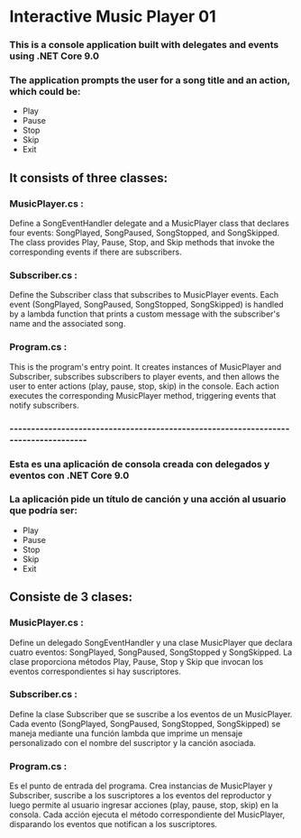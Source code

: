 # Interactive Music Player 01

### This is a console application built with delegates and events using .NET Core 9.0

### The application prompts the user for a song title and an action, which could be:
- Play
- Pause
- Stop
- Skip
- Exit

## It consists of three classes:

### MusicPlayer.cs :
Define a SongEventHandler delegate and a MusicPlayer class that declares four events: SongPlayed, SongPaused, SongStopped, and SongSkipped. The class provides Play, Pause, Stop, and Skip methods that invoke the corresponding events if there are subscribers.

### Subscriber.cs :
Define the Subscriber class that subscribes to MusicPlayer events. Each event (SongPlayed, SongPaused, SongStopped, SongSkipped) is handled by a lambda function that prints a custom message with the subscriber's name and the associated song.

### Program.cs :
This is the program's entry point. It creates instances of MusicPlayer and Subscriber, subscribes subscribers to player events, and then allows the user to enter actions (play, pause, stop, skip) in the console. Each action executes the corresponding MusicPlayer method, triggering events that notify subscribers.

### -----------------------------------------------------------------------------------

### Esta es una aplicación de consola creada con delegados y eventos con .NET Core 9.0

### La aplicación pide un título de canción y una acción al usuario que podría ser:
- Play
- Pause
- Stop
- Skip
- Exit

## Consiste de 3 clases:

### MusicPlayer.cs : 
Define un delegado SongEventHandler y una clase MusicPlayer que declara cuatro eventos: SongPlayed, SongPaused, SongStopped y SongSkipped. La clase proporciona métodos Play, Pause, Stop y Skip que invocan los eventos correspondientes si hay suscriptores.

### Subscriber.cs :  
Define la clase Subscriber que se suscribe a los eventos de un MusicPlayer. Cada evento (SongPlayed, SongPaused, SongStopped, SongSkipped) se maneja mediante una función lambda que imprime un mensaje personalizado con el nombre del suscriptor y la canción asociada.

### Program.cs : 
Es el punto de entrada del programa. Crea instancias de MusicPlayer y Subscriber, suscribe a los suscriptores a los eventos del reproductor y luego permite al usuario ingresar acciones (play, pause, stop, skip) en la consola. Cada acción ejecuta el método correspondiente del MusicPlayer, disparando los eventos que notifican a los suscriptores.
